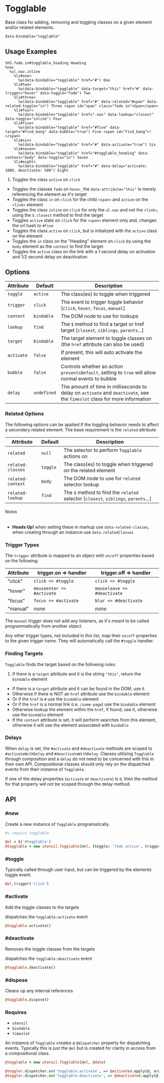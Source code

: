 
# Togglable
Base class for adding, removing and toggling classes on a given element
and/or related elements.

```html
data-bindable="togglable"
```

## Usage Examples

<!--~ markup/togglable.html.haml -->
```haml
%h5.fade.in#togglable_heading Heading
%nav
  %ul.nav.inline
    %li#one<
      %a(data-bindable="togglable" href="#") One
    %li#two<
      %a(data-bindable="togglable" data-target="this" href="#" data-trigger="hover" data-toggle="fade") Two
    %li#three<
      %a(data-bindable="togglable" href="#" data-related="#span" data-related-toggle="in") Three <span id="span" class="fade in">Span</span>
    %li#four<
      %a(data-bindable="togglable" href=".nav" data-lookup="closest" data-toggle="inline") Four
    %li#five<
      %a(data-bindable="togglable" href="#five" data-target="#find_bang" data-bubble="true") Five <span id="find_bang">!</span>
    %li#six<
      %a(data-bindable="togglable" href="#" data-activate="true") Six
    %li#seven<
      %a(data-bindable="togglable" href="#togglable_heading" data-context="body" data-toggle="in") Seven
    %li#eight<
      %a(data-bindable="togglable" href="#" data-delay="activate: 1000, deactivate: 500") Eight
```
<!-- end -->

1. Toggles the class `active` on `click`
- Toggles the classes `fade` on `hover`, the `data-attribute="this"` is merely referencing the element as it's target
- Toggles the class `in` on `click` for the child `<span>` and `active` on the `<link>` element
- Toggles the class `inline` on `click` for only the `ul.nav` and not the `<link>`, using the `$.closest` method to find the target
- Toggles `active` state on `click` for the `<span>` element only and, changes the url hash to `#five`
- Toggles the class `active` on `click`, but is initialized with the `active` class on the element
- Toggles the `in` class on the "Heading" element on `click` by using the `body` element as the `context` to find the target
- Toggles the `active` class on the link with a 1 second delay on activation and 1/2 second delay on deactivation


## Options

Attribute  | Default      | Description
---------- | ------------ | -------------------------------------------
`toggle`   | `active`     | The class(es) to toggle when triggered
`trigger`  | `click`      | The event to trigger toggle behavior [`click`, `hover`, `focus`, `manual`]
`context`  | `bindable`   | The DOM node to use for lookups
`lookup`   | `find`       | The `$` method to find a target or href target [`closest`, `siblings`, `parents`...]
`target`   | `bindable`   | The target element to toggle classes on (the `href` attribute can also be used)
`activate` | `false`      | If present, this will auto activate the element
`bubble`   | `false`      | Controls whether an action `preventsDefault`, setting to `true` will allow normal events to bubble
`delay`    | `undefined`  | The amount of time in milliseconds to delay on `activate` and `deactivate`, see the `Timeslot` class for more information


### Related Options
The following options can be applied if the toggling behavior needs to
affect a secondary related element. The base requirement is the
`related` attribute

Attribute         | Default   | Description
----------------- | --------- | -------------------------------------------
`related`         | `null`    | The selector to perform `Togglable` actions on
`related-classes` | `toggle`  | The class(es) to toggle when triggered on the related element
`related-context` | `body`    | The DOM node to use for `related` selector lookup
`related-lookup`  | `find`    | The `$` method to find the `related` selector [`closest`, `siblings`, `parents`...]

###### Notes
- **Heads Up!** when setting these in markup use `data-related-classes`,
  when creating through an instance use `data.relatedClasses`


### Trigger Types
The `trigger` attribute is mapped to an object with `on/off` properties
based on the following:

Attribute  | trigger.on => handler     | trigger.off => handler
---------- | ------------------------- | --------------------------------------
"click"    | `click => #toggle`        | `click => #toggle`
"hover"    | `mouseenter => #activate` | `mouseleave => #deactivate`
"focus"    | `focus => #activate`      | `blur => #deactivate`
"manual"   | _none_                    | _none_

The `manual` trigger does not add any listeners, as it's meant to be
called programmatically from another object.

Any other trigger types, not included in this list, map their `on/off`
properties to the given trigger name. They will automatically call the
`#toggle` handler.


### Finding Targets
`Togglable` finds the target based on the following rules:

1. If there is a `target` attribute and it is the string `"this"`,
   return the `bindable` element
- If there is a `target` attribute and it can be found in the DOM, use it
- Otherwise if there is NOT an `href` attribute use the `bindable` element
- Or if the `href` is `#` use the `bindable` element
- Or if the `href` is a normal link (i.e. `/some-page`) use the `bindable` element
- Otherwise lookup the element within the `href`, if found, use it, otherwise use the `bindable` element
- If the `context` attribute is set, it will perform searches from this element, otherwise it will use the element associated with `bindable`


### Delays
When `delay` is set, the `#activate` and `#deactivate` methods are
scoped to `#activateWithDelay` and `#deactivateWithDelay`. Classes
utilizing `Togglable` through composition and a `delay` do not need to
be concerned with this in their own API. Compositional classes should
only rely on the dispatched events from their instance of `Togglable`.

If one of the delay properties (`activate` or `deactivate`) is `0`, then
the method for that property will not be scoped through the delay method.


## API

### #new
Create a new instance of `Togglable` programatically. 

```coffee
#= require togglable

@el = $('#togglable')
@togglable = new utensil.Togglable(@el, {toggle: 'fade active', trigger: 'hover'})
```

### #toggle
Typically called through user input, but can be triggered by the
elements toggle event.

```coffee
@el.trigger('click')
```

### #activate
Add the toggle classes to the targets

dispatches the `togglable:activate` event

```coffee
@togglable.activate()
```

### #deactivate
Removes the toggle classes from the targets

dispatches the `togglable:deactivate` event

```coffee
@togglable.deactivate()
```

### #dispose
Cleans up any internal references 

```coffee
@togglable.dispose()
```

### Requires
- `utensil`
- `bindable`
- `timeslot`

An instance of `Togglable` creates a `@dispatcher` property for
dispatching events. Typically this is just the `@el` but is created for
clarity in access from a compositional class.

```coffee
@togglable = new utensil.Togglable(@el, @data)

@toggler.dispatcher.on('togglable:activate', => @activated.apply(@, arguments))
@toggler.dispatcher.on('togglable:deactivate', => @deactivated.apply(@, arguments))
```

